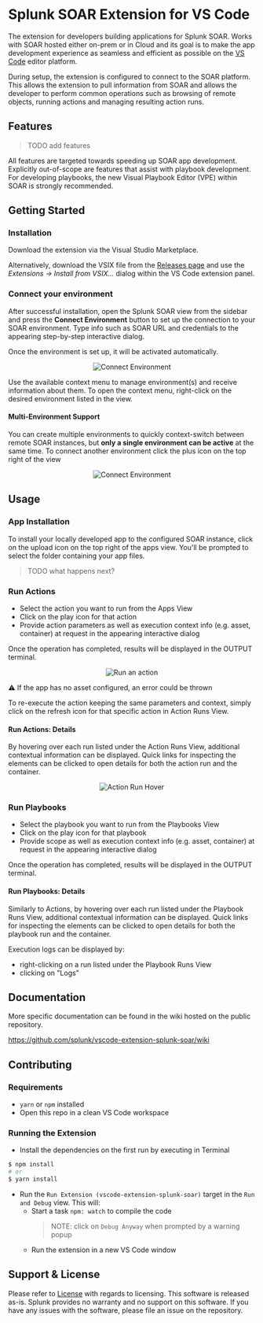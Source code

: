 # Splunk SOAR Extension for VS Code

The extension for developers building applications for Splunk SOAR. Works with SOAR hosted either on-prem or in Cloud and its goal is to make the app development experience as seamless and efficient as possible on the [VS Code](https://code.visualstudio.com/) editor platform.

During setup, the extension is configured to connect to the SOAR platform. This allows the extension to pull information from SOAR and allows the developer to perform common operations such as browsing of remote objects, running actions and managing resulting action runs.

## Features
> TODO add features

All features are targeted towards speeding up SOAR app development. Explicitly out-of-scope are features that assist with playbook development. For developing playbooks, the new Visual Playbook Editor (VPE) within SOAR is strongly recommended.

## Getting Started
### Installation

Download the extension via the Visual Studio Marketplace.

Alternatively, download the VSIX file from the [Releases page](https://github.com/splunk/vscode-extension-splunk-soar/releases/) and use the *Extensions -> Install from VSIX...* dialog within the VS Code extension panel.

### Connect your environment

After successful installation, open the Splunk SOAR view from the sidebar and press the **Connect Environment** button to set up the connection to your SOAR environment. Type info such as SOAR URL and credentials to the appearing step-by-step interactive dialog.

Once the environment is set up, it will be activated automatically.

<p align="center">
  <img src="media/connect_environment.png" alt="Connect Environment" />
</p>

Use the available context menu to manage environment(s) and receive information about them. To open the context menu, right-click on the desired environment listed in the view.

#### Multi-Environment Support

You can create multiple environments to quickly context-switch between remote SOAR instances, but **only a single environment can be active** at the same time. To connect another environment click the plus icon on the top right of the view

<p align="center">
  <img src="media/activate_environment.png" alt="Connect Environment" />
</p>

## Usage
### App Installation

To install your locally developed app to the configured SOAR instance, click on the upload icon on the top right of the apps view. You'll be prompted to select the folder containing your app files.

> TODO what happens next?

### Run Actions

* Select the action you want to run from the Apps View
* Click on the play icon for that action
* Provide action parameters as well as execution context info (e.g. asset, container) at request in the appearing interactive dialog

Once the operation has completed, results will be displayed in the OUTPUT terminal.

<p align="center">
  <img src="media/actionrun.gif" alt="Run an action" />
</p>

:warning:  If the app has no asset configured, an error could be thrown

To re-execute the action keeping the same parameters and context, simply click on the refresh icon for that specific action in Action Runs View.

#### Run Actions: Details

By hovering over each run listed under the Action Runs View, additional contextual information can be displayed. Quick links for inspecting the elements can be clicked to open details for both the action run and the container.

<p align="center">
<img src="media/actionrun_hover.png" alt="Action Run Hover" />
</p>

### Run Playbooks

* Select the playbook you want to run from the Playbooks View
* Click on the play icon for that playbook
* Provide scope as well as execution context info (e.g. asset, container) at request in the appearing interactive dialog

Once the operation has completed, results will be displayed in the OUTPUT terminal.

#### Run Playbooks: Details

Similarly to Actions, by hovering over each run listed under the Playbook Runs View, additional contextual information can be displayed. Quick links for inspecting the elements can be clicked to open details for both the playbook run and the container.

Execution logs can be displayed by:
* right-clicking on a run listed under the Playbook Runs View
* clicking on "Logs" 

## Documentation
More specific documentation can be found in the wiki hosted on the public repository.

https://github.com/splunk/vscode-extension-splunk-soar/wiki

## Contributing
### Requirements
* `yarn` or `npm` installed
* Open this repo in a clean VS Code workspace

### Running the Extension
* Install the dependencies on the first run by executing in Terminal
```bash
$ npm install
# or
$ yarn install
```
* Run the `Run Extension (vscode-extension-splunk-soar)` target in the `Run and Debug` view. This will:
    * Start a task `npm: watch` to compile the code
        > NOTE: click on `Debug Anyway` when prompted by a warning popup
    * Run the extension in a new VS Code window

## Support & License

Please refer to [License](LICENSE) with regards to licensing. This software is released as-is. Splunk provides no warranty and no support on this software. If you have any issues with the software, please file an issue on the repository.
